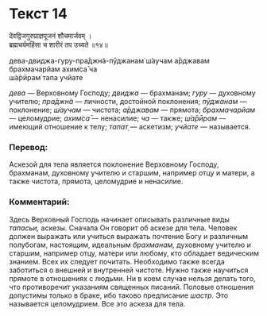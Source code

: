 # Текст 14

देवद्विजगुरुप्राज्ञपूजनं शौचमार्जवम् ।  
ब्रह्मचर्यमहिंसा च शारीरं तप उच्यते ॥१४॥

дева-двиджа-гуру-пра̄джн̃а-пӯджанам̇ ш́аучам а̄рджавам  
брахмачарйам ахим̇са̄ ча  
ш́а̄рӣрам̇ тапа учйате

_дева_ — Верховному Господу; _двиджа_ — брахманам; _гуру_ — духовному учителю; _пра̄джн̃а_ — личности, достойной поклонения; _пӯджанам_ — поклонение; _ш́аучам_ — чистота; _а̄рджавам_ — прямота; _брахмачарйам_ — целомудрие; _ахим̇са̄_ — ненасилие; _ча_ — также; _ш́а̄рӣрам_ — имеющий отношение к телу; _тапат̣_ — аскетизм; _учйате_ — называется.

### Перевод:

Аскезой для тела является поклонение Верховному Господу, брахманам, духовному учителю и старшим, например отцу и матери, а также чистота, прямота, целомудрие и ненасилие.

### Комментарий:

Здесь Верховный Господь начинает описывать различные виды _тапасьи,_ аскезы. Сначала Он говорит об аскезе для тела. Человек должен выражать или учиться выражать почтение Богу и различным полубогам, настоящим, идеальным _брахманам,_ духовному учителю и старшим, например отцу, матери или любому, кто обладает ведическим знанием. Всех их следует почитать. Необходимо также всегда заботиться о внешней и внутренней чистоте. Нужно также научиться прямоте в отношениях с людьми. Ни в коем случае нельзя делать того, что противоречит указаниям священных писаний. Половые отношения допустимы только в браке, ибо таково предписание _шастр._ Это называется целомудрием. Все это аскеза для тела.
